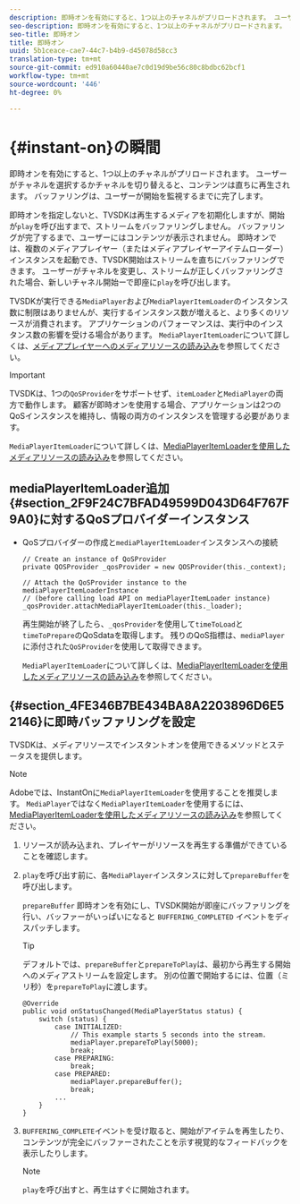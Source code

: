 ```yaml
---
description: 即時オンを有効にすると、1つ以上のチャネルがプリロードされます。 ユーザーがチャネルを選択するかチャネルを切り替えると、コンテンツは直ちに再生されます。 バッファリングは、ユーザーが開始を監視するまでに完了します。
seo-description: 即時オンを有効にすると、1つ以上のチャネルがプリロードされます。 ユーザーがチャネルを選択するかチャネルを切り替えると、コンテンツは直ちに再生されます。 バッファリングは、ユーザーが開始を監視するまでに完了します。
seo-title: 即時オン
title: 即時オン
uuid: 5b1ceace-cae7-44c7-b4b9-d45078d58cc3
translation-type: tm+mt
source-git-commit: ed910a60440ae7c0d19d9be56c80c8bdbc62bcf1
workflow-type: tm+mt
source-wordcount: '446'
ht-degree: 0%

---
```



# {#instant-on}の瞬間

即時オンを有効にすると、1つ以上のチャネルがプリロードされます。 ユーザーがチャネルを選択するかチャネルを切り替えると、コンテンツは直ちに再生されます。 バッファリングは、ユーザーが開始を監視するまでに完了します。

即時オンを指定しないと、TVSDKは再生するメディアを初期化しますが、開始が`play`を呼び出すまで、ストリームをバッファリングしません。 バッファリングが完了するまで、ユーザーにはコンテンツが表示されません。 即時オンでは、複数のメディアプレイヤー（またはメディアプレイヤーアイテムローダー）インスタンスを起動でき、TVSDK開始はストリームを直ちにバッファリングできます。 ユーザーがチャネルを変更し、ストリームが正しくバッファリングされた場合、新しいチャネル開始ーで即座に`play`を呼び出します。

TVSDKが実行できる`MediaPlayer`および`MediaPlayerItemLoader`のインスタンス数に制限はありませんが、実行するインスタンス数が増えると、より多くのリソースが消費されます。 アプリケーションのパフォーマンスは、実行中のインスタンス数の影響を受ける場合があります。 `MediaPlayerItemLoader`について詳しくは、[メディアプレイヤーへのメディアリソースの読み込み](../../../tvsdk-3x-android-prog/android-3x-content-playback-options-android2/mediaplayer-initialize-for-video/android-3x-media-resource-load.md)を参照してください。

>[!IMPORTANT]
>
>TVSDKは、1つの`QoSProvider`をサポートせず、`itemLoader`と`MediaPlayer`の両方で動作します。 顧客が即時オンを使用する場合、アプリケーションは2つのQoSインスタンスを維持し、情報の両方のインスタンスを管理する必要があります。

`MediaPlayerItemLoader`について詳しくは、[MediaPlayerItemLoaderを使用したメディアリソースの読み込み](../../../tvsdk-3x-android-prog/android-3x-content-playback-options-android2/mediaplayer-initialize-for-video/android-3x-media-resource-mediaplayeritemloader.md)を参照してください。

## mediaPlayerItemLoader追加 {#section_2F9F24C7BFAD49599D043D64F767F9A0}に対するQoSプロバイダーインスタンス

* QoSプロバイダーの作成と`mediaPlayerItemLoader`インスタンスへの接続

   ```
   // Create an instance of QoSProvider  
   private QOSProvider _qosProvider = new QOSProvider(this._context);  
   
   // Attach the QoSProvider instance to the mediaPlayerItemLoaderInstance  
   // (before calling load API on mediaPlayerItemLoader instance)  
   _qosProvider.attachMediaPlayerItemLoader(this._loader); 
   ```

   再生開始が終了したら、`_qosProvider`を使用して`timeToLoad`と`timeToPrepare`のQoSdataを取得します。 残りのQoS指標は、`mediaPlayer`に添付された`QoSProvider`を使用して取得できます。

   `MediaPlayerItemLoader`について詳しくは、[MediaPlayerItemLoaderを使用したメディアリソースの読み込み](../../../tvsdk-3x-android-prog/android-3x-content-playback-options-android2/mediaplayer-initialize-for-video/android-3x-media-resource-mediaplayeritemloader.md)を参照してください。

## {#section_4FE346B7BE434BA8A2203896D6E52146}に即時バッファリングを設定

TVSDKは、メディアリソースでインスタントオンを使用できるメソッドとステータスを提供します。

>[!NOTE]
>
>Adobeでは、InstantOnに`MediaPlayerItemLoader`を使用することを推奨します。 `MediaPlayer`ではなく`MediaPlayerItemLoader`を使用するには、[MediaPlayerItemLoaderを使用したメディアリソースの読み込み](../../../tvsdk-3x-android-prog/android-3x-content-playback-options-android2/mediaplayer-initialize-for-video/android-3x-media-resource-mediaplayeritemloader.md)を参照してください。

1. リソースが読み込まれ、プレイヤーがリソースを再生する準備ができていることを確認します。
1. `play`を呼び出す前に、各`MediaPlayer`インスタンスに対して`prepareBuffer`を呼び出します。

   `prepareBuffer` 即時オンを有効にし、TVSDK開始が即座にバッファリングを行い、バッファーがいっぱいになると `BUFFERING_COMPLETED` イベントをディスパッチします。

   >[!TIP]
   >
   >デフォルトでは、`prepareBuffer`と`prepareToPlay`は、最初から再生する開始へのメディアストリームを設定します。 別の位置で開始するには、位置（ミリ秒）を`prepareToPlay`に渡します。

   ```
   @Override 
   public void onStatusChanged(MediaPlayerStatus status) { 
       switch (status) { 
           case INITIALIZED: 
               // This example starts 5 seconds into the stream. 
               mediaPlayer.prepareToPlay(5000); 
               break; 
           case PREPARING: 
               break; 
           case PREPARED: 
               mediaPlayer.prepareBuffer(); 
               break; 
           ... 
       } 
   }
   ```

1. `BUFFERING_COMPLETE`イベントを受け取ると、開始がアイテムを再生したり、コンテンツが完全にバッファーされたことを示す視覚的なフィードバックを表示したりします。

   >[!NOTE]
   >
   >`play`を呼び出すと、再生はすぐに開始されます。